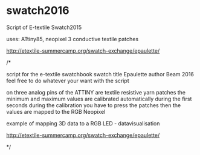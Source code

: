 # swatch2016
Script of E-textile Swatch2015

uses: ATtiny85, neopixel
3 conductive textile patches

http://etextile-summercamp.org/swatch-exchange/epaulette/

/*

script for the e-textile swatchbook swatch 
title Epaulette
author Beam
2016
feel free to do whatever your want with the script

on three analog pins of the ATTINY are textile resistive yarn patches
the  minimum and maximum values are calibrated automatically during the first seconds
during the calibration you have to press the patches
then the values are mapped to the RGB Neopixel

example of mapping 3D data to a RGB LED - datavisualisation

http://etextile-summercamp.org/swatch-exchange/epaulette/

*/
